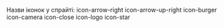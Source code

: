 Назви іконок у спрайті: icon-arrow-right icon-arrow-up-right icon-burger
icon-camera icon-close icon-logo icon-star
